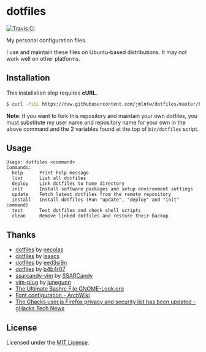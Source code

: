 # dotfiles
[![Travis CI](https://img.shields.io/travis/jmlntw/dotfiles.svg?maxAge=86400)](https://travis-ci.org/jmlntw/dotfiles)

My personal configuration files.

I use and maintain these files on Ubuntu-based distributions. It may not work well on other platforms.

## Installation

This installation step requires **cURL**.

```bash
$ curl -fsSL https://raw.githubusercontent.com/jmlntw/dotfiles/master/bin/dotfiles | bash
```

**Note**: If you want to fork this repository and maintain your own dotfiles, you must substitute my user name and repository name for your own in the above command and the 2 variables found at the top of `bin/dotfiles` script.

## Usage

```
Usage: dotfiles <command>
Commands:
  help      Print help message
  list      List all dotfiles
  deploy    Link dotfiles to home directory
  init      Install software packages and setup environment settings
  update    Fetch latest dotfiles from the remote repository
  install   Install dotfiles (Run "update", "deploy" and "init" command)
  test      Test dotfiles and check shell scripts
  clean     Remove linked dotfiles and restore their backup
```

## Thanks

* [dotfiles](https://github.com/necolas/dotfiles) by [necolas](https://github.com/necolas)
* [dotfiles](https://github.com/isaacs/dotfiles) by [isaacs](https://github.com/isaacs)
* [dotfiles](https://github.com/eed3si9n/dotfiles) by [eed3si9n](https://github.com/eed3si9n)
* [dotfiles](https://github.com/b4b4r07/dotfiles) by [b4b4r07](https://github.com/b4b4r07)
* [ssarcandy-vim](https://github.com/SSARCandy/ssarcandy-vim) by [SSARCandy](https://github.com/SSARCandy)
* [vim-plug](https://github.com/junegunn/vim-plug) by [junegunn](https://github.com/junegunn)
* [The Ultimate Bashrc File GNOME-Look.org](http://gnome-look.org/content/show.php/Ultimate+Bashrc+File?content=129746)
* [Font configuration - ArchWiki](https://wiki.archlinux.org/index.php/font_configuration)
* [The Ghacks user.js Firefox privacy and security list has been updated - gHacks Tech News](http://www.ghacks.net/2016/01/04/the-firefox-privacy-and-security-list-has-been-updated/)

## License

Licensed under the [MIT License](LICENSE.md).
